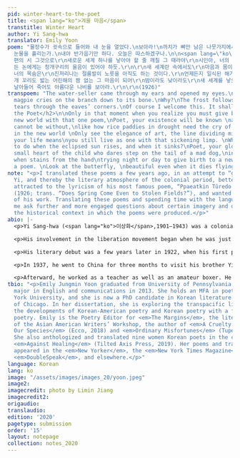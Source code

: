 ```yaml
---
pid: winter-heart-to-the-poet
title: <span lang="ko">겨울 마음</span>
transtitle: Winter Heart
author: Yi Sang-hwa
translator: Emily Yoon
poem: "물장수가 귓속으로 들어와 내 눈을 열었다.\n보아라!\n까치가 뼈만 남은 나뭇가지에서 울음을 운다.\n왜 이래?\n서리가 덩달아 추녀끝으로
  눈물을 흘리는가.\n내야 반가웁기만 하다. 오늘은 따스하겠구나.\n\n<span lang=\"ko\"><h2>시인에게</h2></span>\r\n\n\r\n한
  편의 시 그것으로\r\n새로운 세계 하나를 낳아야 할 줄 깨칠 그 때라야\r\n시인아, 너의 존재가\r\n비로소 우주에게 없지 못할 너로 알려질것이다,\r\n가뭄
  든 논에게는 청개구리의 울음이 있어야 하듯.\r\n\r\n새 세계란 속에서도\r\n마음과 몸이 갈려 사는 줄 풍류만 나와 보아라.\r\n시인아,
  너의 목숨은\r\n진저리나는 절룸발이 노릇을 아직도 하는 것이다.\r\n언제든지 일식된 해가 돋으면 뭣하며 진들 어떠랴\r\n시인아, 너의 영광은\r\n미친
  개 꼬리도 밟는 어린해의 짬 없는 그 마음이 되어\r\n밤이라도 낮이라도\r\n새 세계를 낳으려 손댄 자국이 시가 될 때에 있다.\r\n촛불로
  날아들어 죽어도 아름다운 나비를 보아라.\r\n\r\n(1926)"
transpoem: "The water-seller came through my ears and opened my eyes.\nLook!\nThe
  magpie cries on the branch down to its bone.\nWhy?\nThe frost follows suit and drops
  tears through the eaves’ corners.\nOf course I welcome this. It shall be warm today.\n\n<h2>To
  the Poet</h2>\n\nOnly in that moment when you realize you must give birth \nto a
  new world with that one poem,\nPoet, your existence will be known \nas one the universe
  cannot be without,\nlike how rice paddies in drought need the cry of the green frog.\n\nEven
  in the new world \nOnly see the elegance of art, the line dividing mind and body.\nPoet,
  your life means\nyou still live as one with that sickening limp. \nWhat is there
  to do when the eclipsed sun rises, and when it sinks?\nPoet, your glory exists in\nthe
  small heart of the child who dares step on the tail of a mad dog,\nin that moment
  when stains from the hand\ntrying night or day to give birth to a new world\nbecome
  a poem. \nLook at the butterfly, \nbeautiful even when it dies flying into the candlelight.\n\n(1926)\n"
note: "<p>I translated these poems a few years ago, in an attempt to “get to know”
  Yi, and thereby the literary atmosphere of the colonial period, better. I was initially
  attracted to the lyricism of his most famous poem, “Ppaeatkin Tŭredo Pomŭn Onŭn’ga”
  (1926; trans. “Does Spring Come Even to Stolen Fields?”), and wanted to read more
  of his work. Translating these poems and spending time with the language helped
  me ask further and more engaged questions about certain imagery and diction, knowing
  the historical context in which the poems were produced.</p>"
abio: |-
  <p>Yi Sang-hwa (<span lang="ko">이상화</span>,1901–1943) was a colonial-era poet. His work is known for its proletarian and resistance spirit, despite censorship and pressure from the Japanese authorities.</p>

  <p>His involvement in the liberation movement began when he was just a teenager. In 1919 in Daegu, the city of his birth, he and his friends started organizing a student uprising as part of the March First Independence Movement. It ultimately failed when the police found out their plans ,and Yi had to go into hiding for some time.</p>

  <p>His literary debut was a few years later in 1922, when his first poetry publications appeared in <em>Paekcho</em>, a short-lived literary magazine known for publishing romanticist poetry with themes of despair, desperation, and death. In 1925, he became one of the first members of the arts organization KAPF (Korea Artista Proletara Federatio), which, as the name suggests, promoted proletarian ideals.</p>

  <p>In 1937, he went to China for three months to visit his brother Yi Sang-chŏng, an independence fighter, and was arrested by the Japanese police upon return. He was released after eight months.</p>

  <p>Afterward, he worked as a teacher as well as an amateur boxer. He quit in 1940 to focus on reading and research. He translated a classic novel <em>The Tale of Chunhyang</em> into English, and began working on other French translation projects, but died before finishing them; he passed away in Daegu, in 1943, after suffering from stomach cancer.</p>
tbio: "<p>Emily Jungmin Yoon graduated from University of Pennsylvania with a double
  major in English and communications in 2013. She holds an MFA in poetry from New
  York University, and she is now a PhD candidate in Korean literature at the University
  of Chicago. In her dissertation, she is exploring the transpacific link between
  the developments of Korean-American poetry and Korean poetry with a focus on feminist
  poetry. Emily is the Poetry Editor for <em>The Margins</em>, the literary magazine
  of the Asian American Writers’ Workshop, the author of <em>A Cruelty Special to
  Our Species</em> (Ecco, 2018) and <em>Ordinary Misfortunes</em> (Tupelo Press, 2017).
  She also anthologized and translated nine women Korean poets in the collection,
  <em>Against Healing</em> (Tilted Axis Press, 2019). Her poems and translations have
  appeared in the <em>New Yorker</em>, the <em>New York Times Magazine</em>, <em>Poetry</em>,
  <em>DoubleSpeak</em>, and elsewhere.</p>"
language: Korean
lang: ko
image: "/assets/images/images_20/yoon.jpeg"
image2: 
imagecredit: photo by Limin Jiang
imagecredit2: 
origaudio: 
translaudio: 
edition: '2020'
pagetype: submission
order: '15'
layout: notepage
collection: notes_2020
---
```

